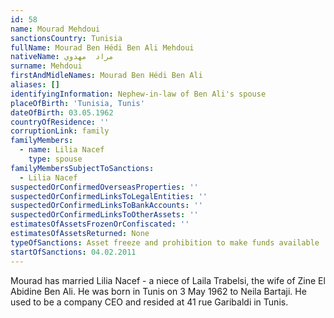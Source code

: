 ```yaml
---
id: 58
name: Mourad Mehdoui
sanctionsCountry: Tunisia
fullName: Mourad Ben Hédi Ben Ali Mehdoui
nativeName: مراد  مهدوي
surname: Mehdoui
firstAndMidleNames: Mourad Ben Hédi Ben Ali
aliases: []
identifyingInformation: Nephew-in-law of Ben Ali's spouse
placeOfBirth: 'Tunisia, Tunis'
dateOfBirth: 03.05.1962
countryOfResidence: ''
corruptionLink: family
familyMembers:
  - name: Lilia Nacef
    type: spouse
familyMembersSubjectToSanctions:
  - Lilia Nacef
suspectedOrConfirmedOverseasProperties: ''
suspectedOrConfirmedLinksToLegalEntities: ''
suspectedOrConfirmedLinksToBankAccounts: ''
suspectedOrConfirmedLinksToOtherAssets: ''
estimatesOfAssetsFrozenOrConfiscated: ''
estimatesOfAssetsReturned: None
typeOfSanctions: Asset freeze and prohibition to make funds available
startOfSanctions: 04.02.2011
---
```

Mourad has married Lilia Nacef - a niece of Laila Trabelsi, the wife of Zine El 
Abidine Ben Ali. He was born in Tunis on 3 May 1962 to Neila Bartaji. He used to 
be a company CEO and resided at 41 rue Garibaldi in Tunis.
